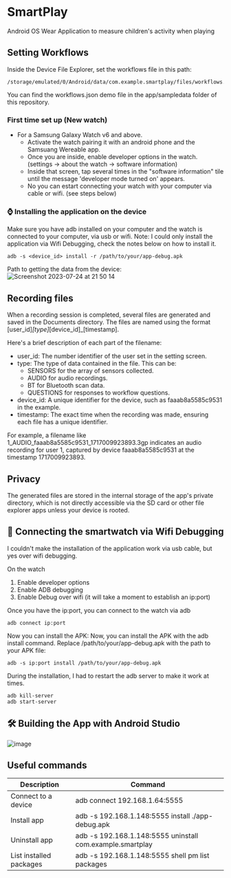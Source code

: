 # SmartPlay
Android OS Wear Application to measure children's activity when playing

## Setting Workflows
Inside the Device File Explorer, set the workflows file in this path:
```shell
/storage/emulated/0/Android/data/com.example.smartplay/files/workflows.json
```
You can find the workflows.json demo file in the app/sampledata folder of this repository.



### First time set up (New watch)
- For a Samsung Galaxy Watch v6 and above.
  - Activate the watch pairing it with an android phone and the Samsuang Wereable app.
  - Once you are inside, enable developer options in the watch. (settings -> about the watch -> software information)
  - Inside that screen, tap several times in the "software information" tile until the message 'developer mode turned on' appears.
  - No you can estart connecting your watch with your computer via cable or wifi. (see steps below)

### ⌚️ Installing the application on the device
Make sure you have adb installed on your computer and the watch is connected to your computer, via usb or wifi.
Note: I could only install the application via Wifi Debugging, check the notes below on how to install it. 

```shell
adb -s <device_id> install -r /path/to/your/app-debug.apk
```

Path to getting the data from the device:
![Screenshot 2023-07-24 at 21 50 14](https://github.com/ctwhome/SmartPlay/assets/4195550/cfc87b19-d0e8-41cc-ba41-6c2abad2a9c8)

## Recording files
When a recording session is completed, several files are generated and saved in the Documents directory. The files are named using the format [user_id]_[type]_[device_id]_[timestamp]. 

Here's a brief description of each part of the filename:

- user_id: The number identifier of the user set in the setting screen.
- type: The type of data contained in the file. This can be:
  - SENSORS for the array of sensors collected.
  - AUDIO for audio recordings.
  - BT for Bluetooth scan data.
  - QUESTIONS for responses to workflow questions.
- device_id: A unique identifier for the device, such as faaab8a5585c9531 in the example.
- timestamp: The exact time when the recording was made, ensuring each file has a unique identifier.

For example, a filename like 1_AUDIO_faaab8a5585c9531_1717009923893.3gp indicates an audio recording for user 1, captured by device faaab8a5585c9531 at the timestamp 1717009923893.

## Privacy
The generated files are stored in the internal storage of the app's private directory, which is not directly accessible via the SD card or other file explorer apps unless your device is rooted.

## 🛜 Connecting the smartwatch via Wifi Debugging
I couldn't make the installation of the application work via usb cable, but yes over wifi debugging.

On the watch
1. Enable developer options
2. Enable ADB debugging
3. Enable Debug over wifi (it will take a moment to establish an ip:port)

Once you have the ip:port, you can connect to the watch via adb
```shell
adb connect ip:port
```
Now you can install the APK: Now, you can install the APK with the adb install command. Replace /path/to/your/app-debug.apk with the path to your APK file:
```
adb -s ip:port install /path/to/your/app-debug.apk
```


During the installation, I had to restart the adb server to make it work at times.
```shell
adb kill-server
adb start-server
```


## 🛠️ Building the App with Android Studio
![image](https://github.com/ctwhome/SmartPlay/assets/4195550/ff8c7315-226e-464b-80a8-f83cd2692d71)

## Useful commands
| Description             | Command                                                   |
| ----------------------- | --------------------------------------------------------- |
| Connect to a device     | adb connect 192.168.1.64:5555                             |
| Install app             | adb -s 192.168.1.148:5555 install ./app-debug.apk         |
| Uninstall app           | adb -s 192.168.1.148:5555 uninstall com.example.smartplay |
| List installed packages | adb -s 192.168.1.148:5555 shell pm list packages          |
